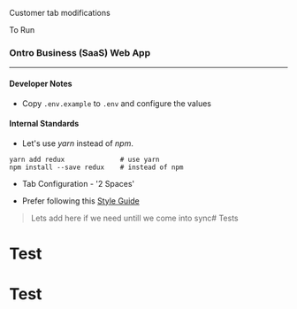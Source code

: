 Customer tab modifications

To Run

### Ontro Business (SaaS) Web App
---
#### Developer Notes

- Copy `.env.example` to `.env` and configure the values

#### Internal Standards

- Let's use *yarn* instead of *npm*. 
```
yarn add redux              # use yarn
npm install --save redux    # instead of npm
```

- Tab Configuration - '2 Spaces'

- Prefer following this [Style Guide](https://github.com/airbnb/javascript/tree/master/react) 


> Lets add here if we need untill we come into sync# Tests
# Test
# Test

